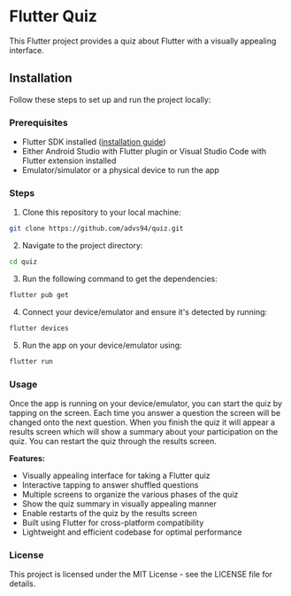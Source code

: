 # Flutter Quiz

This Flutter project provides a quiz about Flutter with a visually appealing interface.

## Installation

Follow these steps to set up and run the project locally:

### Prerequisites

- Flutter SDK installed ([installation guide](https://flutter.dev/docs/get-started/install))
- Either Android Studio with Flutter plugin or Visual Studio Code with Flutter extension installed
- Emulator/simulator or a physical device to run the app

### Steps

1. Clone this repository to your local machine:

```bash
git clone https://github.com/advs94/quiz.git
```

2. Navigate to the project directory:

```bash
cd quiz
```

3. Run the following command to get the dependencies:

```bash
flutter pub get
```

4. Connect your device/emulator and ensure it's detected by running:

```bash
flutter devices
```

5. Run the app on your device/emulator using:

```bash
flutter run
```
### Usage

Once the app is running on your device/emulator, you can start the quiz by tapping on the screen. Each time you answer a question the screen will be changed onto the next question. When you finish the quiz it will appear a results screen which will show a summary about your participation on the quiz. You can restart the quiz through the results screen.

**Features:**

- Visually appealing interface for taking a Flutter quiz
- Interactive tapping to answer shuffled questions
- Multiple screens to organize the various phases of the quiz
- Show the quiz summary in visually appealing manner
- Enable restarts of the quiz by the results screen
- Built using Flutter for cross-platform compatibility
- Lightweight and efficient codebase for optimal performance

### License

This project is licensed under the MIT License - see the LICENSE file for details.
